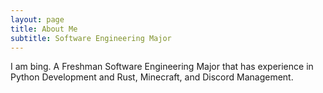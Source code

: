 ```yaml
---
layout: page
title: About Me
subtitle: Software Engineering Major
---
```


I am bing. A Freshman Software Engineering Major that has experience in Python Development and Rust, Minecraft, and Discord Management.